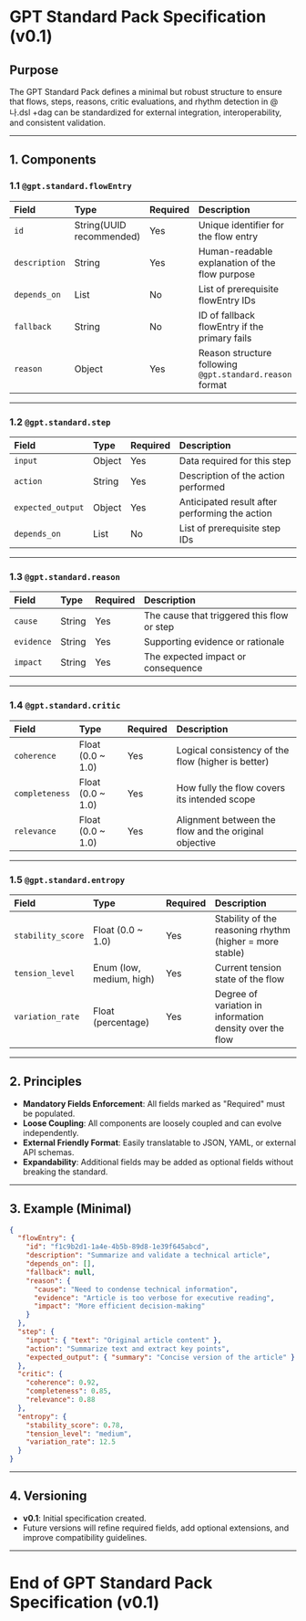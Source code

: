 # GPT Standard Pack Specification (v0.1)

## Purpose
The GPT Standard Pack defines a minimal but robust structure to ensure that flows, steps, reasons, critic evaluations, and rhythm detection in @나.dsl +dag can be standardized for external integration, interoperability, and consistent validation.

---

## 1. Components

### 1.1 `@gpt.standard.flowEntry`

| Field | Type | Required | Description |
|:---|:---|:---|:---|
| `id` | String(UUID recommended) | Yes | Unique identifier for the flow entry |
| `description` | String | Yes | Human-readable explanation of the flow purpose |
| `depends_on` | List<String> | No | List of prerequisite flowEntry IDs |
| `fallback` | String | No | ID of fallback flowEntry if the primary fails |
| `reason` | Object | Yes | Reason structure following `@gpt.standard.reason` format |

---

### 1.2 `@gpt.standard.step`

| Field | Type | Required | Description |
|:---|:---|:---|:---|
| `input` | Object | Yes | Data required for this step |
| `action` | String | Yes | Description of the action performed |
| `expected_output` | Object | Yes | Anticipated result after performing the action |
| `depends_on` | List<String> | No | List of prerequisite step IDs |

---

### 1.3 `@gpt.standard.reason`

| Field | Type | Required | Description |
|:---|:---|:---|:---|
| `cause` | String | Yes | The cause that triggered this flow or step |
| `evidence` | String | Yes | Supporting evidence or rationale |
| `impact` | String | Yes | The expected impact or consequence |

---

### 1.4 `@gpt.standard.critic`

| Field | Type | Required | Description |
|:---|:---|:---|:---|
| `coherence` | Float (0.0 ~ 1.0) | Yes | Logical consistency of the flow (higher is better) |
| `completeness` | Float (0.0 ~ 1.0) | Yes | How fully the flow covers its intended scope |
| `relevance` | Float (0.0 ~ 1.0) | Yes | Alignment between the flow and the original objective |

---

### 1.5 `@gpt.standard.entropy`

| Field | Type | Required | Description |
|:---|:---|:---|:---|
| `stability_score` | Float (0.0 ~ 1.0) | Yes | Stability of the reasoning rhythm (higher = more stable) |
| `tension_level` | Enum (low, medium, high) | Yes | Current tension state of the flow |
| `variation_rate` | Float (percentage) | Yes | Degree of variation in information density over the flow |

---

## 2. Principles

- **Mandatory Fields Enforcement**: All fields marked as "Required" must be populated.
- **Loose Coupling**: All components are loosely coupled and can evolve independently.
- **External Friendly Format**: Easily translatable to JSON, YAML, or external API schemas.
- **Expandability**: Additional fields may be added as optional fields without breaking the standard.

---

## 3. Example (Minimal)

```json
{
  "flowEntry": {
    "id": "f1c9b2d1-1a4e-4b5b-89d8-1e39f645abcd",
    "description": "Summarize and validate a technical article",
    "depends_on": [],
    "fallback": null,
    "reason": {
      "cause": "Need to condense technical information",
      "evidence": "Article is too verbose for executive reading",
      "impact": "More efficient decision-making"
    }
  },
  "step": {
    "input": { "text": "Original article content" },
    "action": "Summarize text and extract key points",
    "expected_output": { "summary": "Concise version of the article" }
  },
  "critic": {
    "coherence": 0.92,
    "completeness": 0.85,
    "relevance": 0.88
  },
  "entropy": {
    "stability_score": 0.78,
    "tension_level": "medium",
    "variation_rate": 12.5
  }
}
```

---

## 4. Versioning

- **v0.1**: Initial specification created.
- Future versions will refine required fields, add optional extensions, and improve compatibility guidelines.

---

# End of GPT Standard Pack Specification (v0.1)
